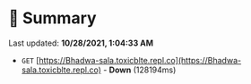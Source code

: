 # 📖 Summary
Last updated: **10/28/2021, 1:04:33 AM**

- `GET` [https://Bhadwa-sala.toxicblte.repl.co](https://Bhadwa-sala.toxicblte.repl.co) - **Down** (128194ms)
